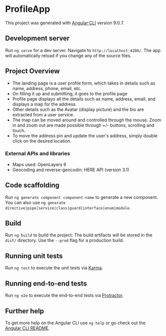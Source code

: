 # ProfileApp

This project was generated with [Angular CLI](https://github.com/angular/angular-cli) version 9.0.7.

## Development server

Run `ng serve` for a dev server. Navigate to `http://localhost:4200/`. The app will automatically reload if you change any of the source files.

## Project Overview

- The landing page is a user profile form, which takes in details such as name, address, phone, email, etc.
- On filling it up and submitting, it goes to the profile page 
- Profile page displays all the details such as name, address, email, and displays a map for the address.
- Other details such as the Avatar (display picture) and the bio are extracted from a user service. 
- The map can be moved around and controlled through the mouse. Zoom in and zoom out are made possible through +/- buttons, scrolling and touch.
- To move the address pin and update the user's address, simply double click on the desired location.

### External APIs and libraries

- Maps used: OpenLayers 6
- Geocoding and reverse-geocodin: HERE API (version 3.1)

## Code scaffolding

Run `ng generate component component-name` to generate a new component. You can also use `ng generate directive|pipe|service|class|guard|interface|enum|module`.

## Build

Run `ng build` to build the project. The build artifacts will be stored in the `dist/` directory. Use the `--prod` flag for a production build.

## Running unit tests

Run `ng test` to execute the unit tests via [Karma](https://karma-runner.github.io).

## Running end-to-end tests

Run `ng e2e` to execute the end-to-end tests via [Protractor](http://www.protractortest.org/).

## Further help

To get more help on the Angular CLI use `ng help` or go check out the [Angular CLI README](https://github.com/angular/angular-cli/blob/master/README.md).
